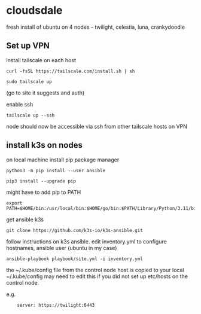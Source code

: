 # cloudsdale

fresh install of ubuntu on 4 nodes - twilight, celestia, luna, crankydoodle

## Set up VPN

install tailscale on each host

```
curl -fsSL https://tailscale.com/install.sh | sh

sudo tailscale up
```

(go to site it suggests and auth)

enable ssh 
```
tailscale up --ssh
```

node should now be accessible via ssh from other tailscale hosts on VPN

## install k3s on nodes

on local machine
install pip package manager

```
python3 -m pip install --user ansible

pip3 install --upgrade pip
```

might have to add pip to PATH
```
export PATH=$HOME/bin:/usr/local/bin:$HOME/go/bin:$PATH/Library/Python/3.11/bin:$PATH
```

get ansible k3s
```
git clone https://github.com/k3s-io/k3s-ansible.git
```

 
follow instructions on k3s ansible.  edit inventory.yml to configure hostnames, ansible user (ubuntu in my case)

```
ansible-playbook playbook/site.yml -i inventory.yml
```

the ~/.kube/config file from the control node host is copied to your local ~/.kube/config may need to edit this if you did not set up etc/hosts on the control node.

e.g. 
```
    server: https://twilight:6443
```

